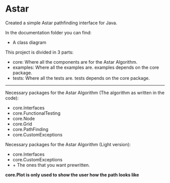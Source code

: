 # Astar

Created a simple Astar pathfinding interface for Java.

In the documentation folder you can find:
* A class diagram


This project is divided in 3 parts:
* core: Where all the components are for the Astar Algorithm.
* examples: Where all the examples are. examples depends on the core package.
* tests: Where all the tests are. tests depends on the core package.
---

Necessary packages for the Astar Algorithm (The algorithm as written in the code):
* core.Interfaces
* core.FunctionalTesting
* core.Node
* core.Grid
* core.PathFinding
* core.CustomExceptions

Necessary packages for the Astar Algorithm (Light version):
* core.Interfaces 
* core.CustomExceptions
* \+ The ones that you want prewritten.


**core.Plot is only used to show the user how the path looks like**


